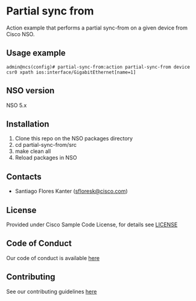 # Partial sync from

Action example that performs a partial sync-from on a given device from Cisco NSO. 

## Usage example

 ```
 admin@ncs(config)# partial-sync-from:action partial-sync-from device csr0 xpath ios:interface/GigabitEthernet[name=1]            

 ```

## NSO version

NSO 5.x

## Installation

1. Clone this repo on the NSO packages directory
2. cd partial-sync-from/src
3. make clean all
4. Reload packages in NSO

## Contacts

* Santiago Flores Kanter (sfloresk@cisco.com)

## License

Provided under Cisco Sample Code License, for details see [LICENSE](./LICENSE)

## Code of Conduct

Our code of conduct is available [here](./CODE_OF_CONDUCT.md)

## Contributing

See our contributing guidelines [here](./CONTRIBUTING.md)

